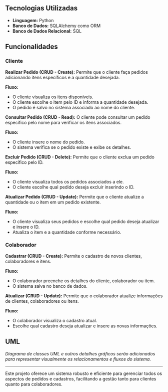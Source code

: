 <h2>Tecnologias Utilizadas</h2>
<ul>
    <li><strong>Linguagem:</strong> Python</li>
    <li><strong>Banco de Dados:</strong> SQLAlchemy como ORM</li>
    <li><strong>Banco de Dados Relacional:</strong> SQL</li>
</ul>

<h2>Funcionalidades</h2>
<h3>Cliente</h3>
<p><strong>Realizar Pedido (CRUD - Create):</strong> Permite que o cliente faça pedidos adicionando itens específicos e a quantidade desejada.</p>
<p><strong>Fluxo:</strong></p>
<ul>
    <li>O cliente visualiza os itens disponíveis.</li>
    <li>O cliente escolhe o item pelo ID e informa a quantidade desejada.</li>
    <li>O pedido é salvo no sistema associado ao nome do cliente.</li>
</ul>

<p><strong>Consultar Pedido (CRUD - Read):</strong> O cliente pode consultar um pedido específico pelo nome para verificar os itens associados.</p>
<p><strong>Fluxo:</strong></p>
<ul>
    <li>O cliente insere o nome do pedido.</li>
    <li>O sistema verifica se o pedido existe e exibe os detalhes.</li>
</ul>

<p><strong>Excluir Pedido (CRUD - Delete):</strong> Permite que o cliente exclua um pedido específico pelo ID.</p>
<p><strong>Fluxo:</strong></p>
<ul>
    <li>O cliente visualiza todos os pedidos associados a ele.</li>
    <li>O cliente escolhe qual pedido deseja excluir inserindo o ID.</li>
</ul>

<p><strong>Atualizar Pedido (CRUD - Update):</strong> Permite que o cliente atualize a quantidade ou o item em um pedido existente.</p>
<p><strong>Fluxo:</strong></p>
<ul>
    <li>O cliente visualiza seus pedidos e escolhe qual pedido deseja atualizar e insere o ID.</li>
    <li>Atualiza o item e a quantidade conforme necessário.</li>
</ul>

<h3>Colaborador</h3>
<p><strong>Cadastrar (CRUD - Create):</strong> Permite o cadastro de novos clientes, colaboradores e itens.</p>
<p><strong>Fluxo:</strong></p>
<ul>
    <li>O colaborador preenche os detalhes do cliente, colaborador ou item.</li>
    <li>O sistema salva no banco de dados.</li>
</ul>

<p><strong>Atualizar (CRUD - Update):</strong> Permite que o colaborador atualize informações de clientes, colaboradores ou itens.</p>
<p><strong>Fluxo:</strong></p>
<ul>
    <li>O colaborador visualiza o cadastro atual.</li>
    <li>Escolhe qual cadastro deseja atualizar e insere as novas informações.</li>
</ul>

<h2>UML</h2>
<p><em>Diagrama de classes UML e outros detalhes gráficos serão adicionados para representar visualmente os relacionamentos e fluxos do sistema.</em></p>

<hr>
<p>Este projeto oferece um sistema robusto e eficiente para gerenciar todos os aspectos de pedidos e cadastros, facilitando a gestão tanto para clientes quanto para colaboradores.</p>
